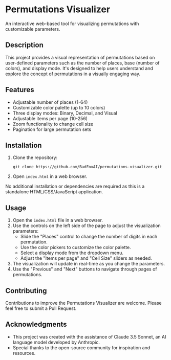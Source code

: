 # Permutations Visualizer

An interactive web-based tool for visualizing permutations with customizable parameters.

## Description

This project provides a visual representation of permutations based on user-defined parameters such as the number of places, base (number of colors), and display mode. It's designed to help users understand and explore the concept of permutations in a visually engaging way.

## Features

- Adjustable number of places (1-64)
- Customizable color palette (up to 10 colors)
- Three display modes: Binary, Decimal, and Visual
- Adjustable items per page (10-256)
- Zoom functionality to change cell size
- Pagination for large permutation sets

## Installation

1. Clone the repository:
   ```
   git clone https://github.com/BadFoxAI/permutations-visualizer.git
   ```
2. Open `index.html` in a web browser.

No additional installation or dependencies are required as this is a standalone HTML/CSS/JavaScript application.

## Usage

1. Open the `index.html` file in a web browser.
2. Use the controls on the left side of the page to adjust the visualization parameters:
   - Slide the "Places" control to change the number of digits in each permutation.
   - Use the color pickers to customize the color palette.
   - Select a display mode from the dropdown menu.
   - Adjust the "Items per page" and "Cell Size" sliders as needed.
3. The visualization will update in real-time as you change the parameters.
4. Use the "Previous" and "Next" buttons to navigate through pages of permutations.

## Contributing

Contributions to improve the Permutations Visualizer are welcome. Please feel free to submit a Pull Request.

## Acknowledgments

- This project was created with the assistance of Claude 3.5 Sonnet, an AI language model developed by Anthropic.
- Special thanks to the open-source community for inspiration and resources.
